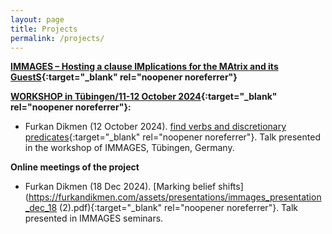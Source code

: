 ```yaml
---
layout: page
title: Projects
permalink: /projects/
---
```



**[IMMAGES – Hosting a clause IMplications for the MAtrix and its GuestS](https://immages.hypotheses.org/){:target="_blank" rel="noopener noreferrer"}**

**[WORKSHOP in Tübingen/11-12 October 2024](https://immages.hypotheses.org/1013){:target="_blank" rel="noopener noreferrer"}:**

- Furkan Dikmen (12 October 2024). [find verbs and discretionary predicates](https://furkandikmen.com/assets/presentations/find_predicates(1).pdf){:target="_blank" rel="noopener noreferrer"}. Talk presented in the workshop of IMMAGES, Tübingen, Germany.


**Online meetings of the project**

- Furkan Dikmen (18 Dec 2024). [Marking belief shifts](https://furkandikmen.com/assets/presentations/immages_presentation_dec_18 (2).pdf){:target="_blank" rel="noopener noreferrer"}. Talk presented in IMMAGES seminars. 


